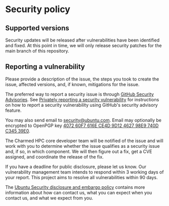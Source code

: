 # Security policy

## Supported versions

Security updates will be released after vulnerabilities have been identified and fixed. At this point in time,
we will only release security patches for the main branch of this repository.

## Reporting a vulnerability

Please provide a description of the issue, the steps you took to create the issue, affected versions, and, if known,
mitigations for the issue.

The preferred way to report a security issue is through [GitHub Security Advisories][gsa]. See
[Privately reporting a security vulnerability][how-to-sec-vuln] for instructions on how to report a security vulnerability
using GitHub's security advisory feature.

[gsa]: https://github.com/charmed-hpc/charmed-hpc-terraform/security/advisories/new
[how-to-sec-vuln]: https://docs.github.com/en/code-security/security-advisories/guidance-on-reporting-and-writing/privately-reporting-a-security-vulnerability

You may also send email to [security@ubuntu.com](mailto:security@ubuntu.com). Email may optionally be encrypted to OpenPGP
key [4072 60F7 616E CE4D 9D12 4627 98E9 740D C345 39E0][pgp-key].

[pgp-key]: https://keyserver.ubuntu.com/pks/lookup?op=get&search=0x407260f7616ece4d9d12462798e9740dc34539e0

The Charmed HPC core developer team will be notified of the issue and will work with you to determine whether the issue
qualifies as a security issue and, if so, in which component. We will then figure out a fix, get a CVE assigned, and
coordinate the release of the fix.

If you have a deadline for public disclosure, please let us know. Our vulnerability management team intends to respond
within 3 working days of your report. This project aims to resolve all vulnerabilities within 90 days.

The [Ubuntu Security disclosure and embargo policy](https://ubuntu.com/security/disclosure-policy) contains more
information about how can contact us, what you can expect when you contact us, and what we expect from you.
